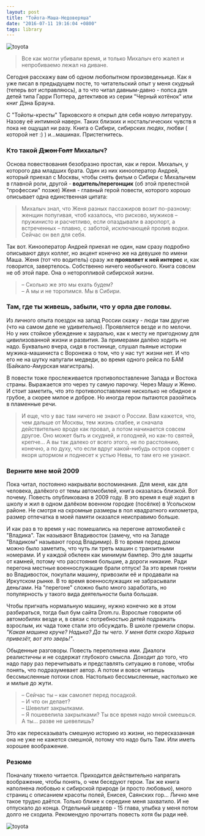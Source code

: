 ```yaml
---
layout: post
title: "Тойота-Маша-Недоверяша"
date: "2016-07-11 19:16:04 +0800"
tags: library
---
```


![toyota](http://127.0.0.1:4000/images/toyota.jpg)

> Все как могли убивали время, и только Михалыч его жалел и непробиваемо лежал на диване.

Сегодня расскажу вам об одном любопытном произведеньице. Как я уже писал в предыдущем посте, то читательский опыт у меня скудный (теперь вот исправляюсь), а то что читал давным-давно - попса для детей типа Гарри Поттера, детективов из серии "Черный котёнок" или книг Дэна Брауна. 

С "Тойоты-кресты" Тарковского я открыл для себя новую литературу. Назову её интимной наверн. Таких близких и ностальгических чувств я пока не ощущал ни разу. Книга о Сибири, сибирских людях, любви ( которой нет :) ) и...машинах. Пристегнитесь.
<!--more-->

### Кто такой <strike>Джон Голт</strike> Михалыч?

Основа повествования безобразно простая, как и герои. Михалыч, у которого два младших брата. Один из них кинооператор Андрей, который приехал с Москвы, чтобы снять фильм о Сибири с Михалычем в главной роли, другой - **водитель/перегонщик** (об этой прелестной "профессии" позже) Женя - главный герой повести, которого хорошо описывает одна единственная цитата:

> Михалыч знал, что Женя разных пассажиров возит по-разному: женщин попугивая, чтоб казалось, что рисково, мужиков – пружинисто и расчетливо, если опаздывали в аэропорт, а встреченных – плавно, с заботой, исключающей пролив водки. Сейчас он вел для себя.

Так вот. Кинооператор Андрей приехал не один, нам сразу подробно описывают двух коллег, но акцент конечно же на девушке по имени Маша. Женя (тот что водитель) сразу же **проявляет к ней интерес** и, как говорится, завертелось. Собственно ничего необычного. Книга совсем не об этой паре. Она о неторопливой сибирской жизни. 

> – Сколько же это мы ехать будем?
<br>– А мы и не торопимся. Мы в Сибири.

### Там, где ты живешь, забыли, что у орла две головы.

Из личного опыта поездок на запад России скажу - люди там другие (что на самом деле не удивительно). Проявляется везде и по мелочи. Но у них стойкое убеждение к зауралью, как к месту не пригодному для цивилизованной жизни и развития. За примерами далёко ходить не надо. Буквально вчера, сидя в гостинице, слушал пьяные истории мужика-машиниста с Воронежа о том, что у нас тут жизни нет. И что его не на шутку напугали медведи, во время одного рейса по БАМ (Байкало-Амурская магистраль).

В повести тоже прослеживается противопоставление Запада и Востока страны. Выражается это через ту самую парочку. Через Машу и Женю. И стоит заметить, что это противопоставление нисколько не обидное и грубое, а скорее милое и доброе. Но иногда герои пытаются разойтись в пламенные речи. 

> И еще, что у вас там ничего не знают о России. Вам кажется, что, чем дальше от Москвы, тем жизнь слабее, и сначала действительно вроде как провал, а потом начинается совсем другое. Оно может быть и скудней, и голодней, но как-то святей, крепче… А вы так далеко от всего этого, не по расстоянию, конечно, а по духу, что если вдруг какой-нибудь остров сорвет с якоря штормом и поднесет к устью Невы, то там его не узнают.

### Верните мне мой 2009

Пока читал, постоянно накрывали воспоминания. Для меня, как для человека, далёкого от темы автомобилей, книга оказалась близкой. Вот почему.
Повесть опубликована в 2009 году. В это время я ещё ходил в школу и жил в одном далёком военном городке (посёлке) в Усольском районе. Не смотря на скромные размеры в пол квадратного километра, размер отпечатка в моей памяти оказался неисправимо больше.

И как раз в то время у нас помешались на перегоне автомобилей с "Владика". Так называют Владивосток (замечу, что на Западе "Владиком" называют город Владимир). В то время перед домом можно было заметить, что чуть ли треть машин с транзитными номерами. И у каждой обклеен как минимум бампер. Это для защиты от камней, потому что расстояния большие, а дороги никакие. Ради перегона местные военнослужащие брали отпуск! За это время гоняли во Владивосток, покупали машину, привозили её и продавали на Иркутском рынке. В то время военнослужащих не забрасывали деньгами. На "перегоне" сложно было много заработать, но популярность у такого вида деятельности была большая.

Чтобы пригнать нормальную машину, нужно конечно же в этом разбираться, тогда был бум сайта Drom.ru. Взрослые говорили об автомобилях везде и, в связи с потребностью детей подражать взрослым, их чада тоже стали это обсуждать. В школе гремели споры. *"Какая машина круче? Надька? Да ты чего. У меня батя скоро Харька привезёт, вот это зверь!"*.

Обыденные разговоры. Повесть переполнена ими. Диалоги реалистичны и не содержат  глубокого смысла. Доходит до того, что надо пару раз перечитывать и представлять ситуацию в голове, чтобы понять, что подразумевает автор. А потом и вовсе читаешь бессмысленные потоки слов. Настолько бессмысленные, настолько же и милые до жути.

> – Сейчас ты – как самолет перед посадкой.
<br>– И что он делает?
<br>– Шевелит закрылками.
<br>– Я пошевелила закрылками? Ты все время надо мной смеешься. А ты… разве не шевелишь?

Это как пересказывать смешную историю из жизни, но пересказанная она не уже не кажется смешной, потому что надо быть Там. Или иметь хорошее воображение.

### Резюме

Поначалу тяжело читается. Приходится действительно напрягать воображение, чтобы понять, о чем беседуют герои. Так же книга наполнена любовью к сибирской природе (и просто любовью), много страниц с описанием красоты полей, Енисея, Саянских гор... Лично мне такое трудно даётся. Только ближе к середине меня захватило. И не отпускало до конца. Отдельный шедевр - 15 глава, улыбка у меня потом долго не сходила. Рекомендую прочитать повесть хотя бы ради неё.

![toyota](http://127.0.0.1:4000/images/toyota2.jpg)

